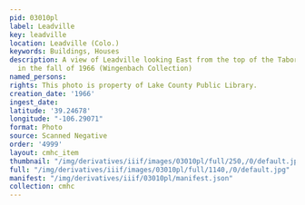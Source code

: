 ```yaml
---
pid: 03010pl
label: Leadville
key: leadville
location: Leadville (Colo.)
keywords: Buildings, Houses
description: A view of Leadville looking East from the top of the Tabor Opera House
  in the fall of 1966 (Wingenbach Collection)
named_persons: 
rights: This photo is property of Lake County Public Library.
creation_date: '1966'
ingest_date: 
latitude: '39.24678'
longitude: "-106.29071"
format: Photo
source: Scanned Negative
order: '4999'
layout: cmhc_item
thumbnail: "/img/derivatives/iiif/images/03010pl/full/250,/0/default.jpg"
full: "/img/derivatives/iiif/images/03010pl/full/1140,/0/default.jpg"
manifest: "/img/derivatives/iiif/03010pl/manifest.json"
collection: cmhc
---
```

